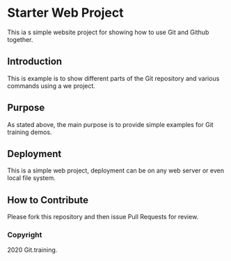 # Starter Web Project

This ia s simple website project for showing how to use Git and Github together.

## Introduction

This is example is to show different parts of the Git repository and various commands using a we project.

## Purpose

As stated above, the main purpose is to provide simple examples for Git training demos.

## Deployment

This is a simple web project, deployment can be on any web server or even local file system.

## How to Contribute

Please fork this repository and then issue Pull Requests for review.

### Copyright

2020 Git.training.